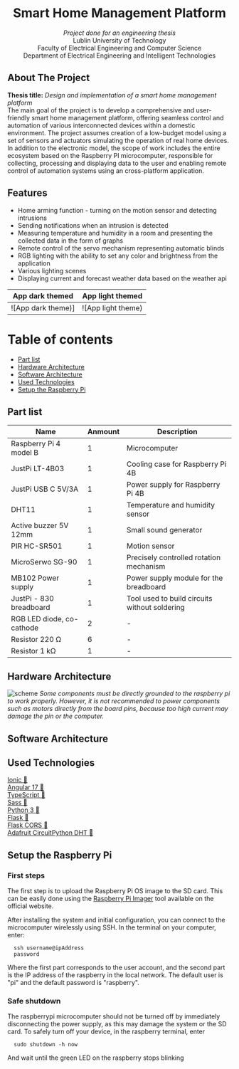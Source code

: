 <div align="center">
  
# Smart Home Management Platform

  <p align="center">
    <i>Project done for an engineering thesis</i> <br/>
    Lublin University of Technology <br/>
    Faculty of Electrical Engineering and Computer Science <br/>
    Department of Electrical Engineering and Intelligent Technologies
    <br />
  </p>
</div>


## About The Project

**Thesis title:** <i>Design and implementation of a smart home management platform</i> <br/>
The main goal of the project is to develop a comprehensive and user-friendly smart home management platform, offering seamless control and automation of various interconnected devices within a domestic environment. The project assumes creation of a low-budget model using a set of sensors and actuators simulating the operation of real home devices. In addition to the electronic model, the scope of work includes the entire ecosystem based on the Raspberry PI microcomputer, responsible for collecting, processing and displaying data to the user and enabling remote control of automation systems using an cross-platform application.


## Features
- Home arming function - turning on the motion sensor and detecting intrusions
- Sending notifications when an intrusion is detected
- Measuring temperature and humidity in a room and presenting the collected data in the form of graphs
- Remote control of the servo mechanism representing automatic blinds
- RGB lighting with the ability to set any color and brightness from the application
- Various lighting scenes
- Displaying current and forecast weather data based on the weather api


| App dark themed  | App light themed |
| ------------- | ------------- |
| ![App dark theme)] | ![App light theme)

# Table of contents
- [Part list](#part-list)
- [Hardware Architecture](#hardware-architecture)
- [Software Architecture](#software-architecture)
- [Used Technologies](#used-technologies)
- [Setup the Raspberry Pi](#setup-the-raspberry-pi)


<a name="part-list"></a>
## Part list

| Name  | Anmount | Description |
| ------------- | ------------- | ------------- |
| Raspberry Pi 4 model B | 1 | Microcomputer |
| JustPi LT-4B03 | 1 | Cooling case for Raspberry Pi 4B  |
| JustPi USB C 5V/3A  | 1 | Power supply for Raspberry Pi 4B  |
| DHT11 | 1 | Temperature and humidity sensor |
| Active buzzer 5V 12mm | 1 | Small sound generator |
| PIR HC-SR501 | 1 | Motion sensor  |
| MicroSerwo SG-90 | 1 | Precisely controlled rotation mechanism |
| MB102 Power supply | 1 | Power supply module for the breadboard |
| JustPi - 830 breadboard | 1 | Tool used to build circuits without soldering |
| RGB LED diode, co-cathode | 2 | - |
| Resistor 220 Ω  | 6 | - |
| Resistor 1 kΩ  | 1 | - |

<a name="hardware-architecture"></a>
## Hardware Architecture
![scheme](https://github.com/MKaczmarski07/smart-home/assets/95142305/2ee7998b-72b5-4f0a-9d51-e58bad7c0bf3)
<i>Some components must be directly grounded to the raspberry pi to work properly. However, it is not recommended to power components such as motors directly from the board pins, because too high current may damage the pin or the computer.</i> <br/>


<a name="software-architecture"></a>
## Software Architecture

<a name="used-technologies"></a>
## Used Technologies

[Ionic 🔗](https://ionicframework.com)<br>
[Angular 17 🔗](https://angular.dev)<br>
[TypeScript 🔗](https://typescriptlang.org)<br>
[Sass 🔗](https://sass-lang.com)<br>
[Python 3 🔗](https://www.python.org)<br>
[Flask 🔗](https://flask.palletsprojects.com/en/3.0.x/)<br>
[Flask CORS 🔗](https://flask-cors.readthedocs.io/en/latest/)<br>
[Adafruit CircuitPython DHT 🔗](https://docs.circuitpython.org/projects/dht/en/latest/)<br>
<!-- 
[Docker 🔗]()<br>
Node.js min v18.13 !!!
[🔗]()<br>
… -->


<a name="raspi"></a>
## Setup the Raspberry Pi

### First steps
The first step is to upload the Raspberry  Pi OS image to the SD card. This can be easily done using the [Raspberry Pi Imager](https://www.raspberrypi.com/software/) tool available on the official website.

After installing the system and initial configuration, you can connect to the microcomputer wirelessly using SSH. In the terminal on your computer, enter:

```
  ssh username@ipAddress
  password
```
Where the first part corresponds to the user account, and the second part is the IP address of the raspberry in the local network. The default user is "pi" and the default password is "raspberry".

### Safe shutdown
The raspberrypi microcomputer should not be turned off by immediately disconnecting the power supply, as this may damage the system or the SD card. To safely turn off your device, in the raspberry terminal, enter
```
  sudo shutdown -h now
```
And wait until the green LED on the raspberry stops blinking




